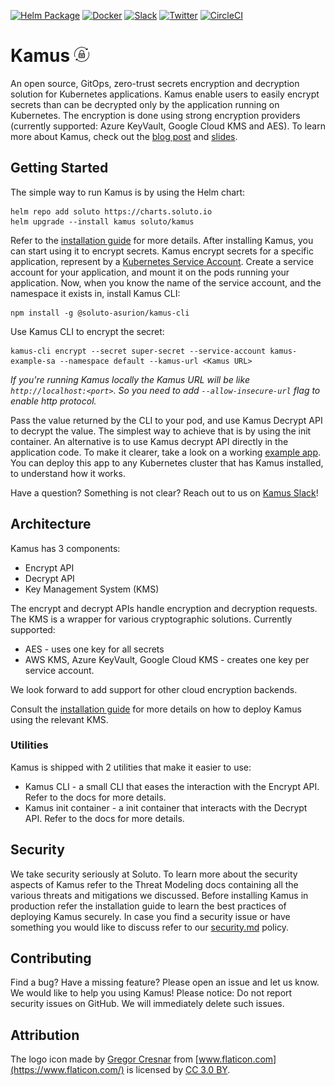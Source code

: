 [![Helm Package](https://img.shields.io/badge/helm-latest-blue.svg)](https://hub.helm.sh/charts/soluto/kamus) 
[![Docker](https://img.shields.io/badge/dockerhub-latest-blue.svg)](https://hub.docker.com/r/soluto/kamus)
[![Slack](https://img.shields.io/badge/slack-kamus-orange.svg)](https://join.slack.com/t/k8s-kamus/shared_invite/enQtNTQwMjc2MzIxMTM3LTgyYTcwMTUxZjJhN2JiMTljMjNmOTBmYjEyNWNmZTRiNjVhNTUyYjMwZDQ0YWQ3Y2FmMTBlODA5MzFlYjYyNWE)
[![Twitter](https://img.shields.io/twitter/follow/solutoeng.svg?label=Follow&style=popout)](https://twitter.com/intent/tweet?text=Checkout%20Kamus%20secret%20encryption%20for%20Kubernetes&url=https://github.com/Soluto/kamus&via=SolutoEng&hashtags=kubernetes,devops,devsecops) [![CircleCI](https://circleci.com/gh/Soluto/kamus.svg?style=svg)](https://circleci.com/gh/Soluto/kamus)
# Kamus ![logo](images/logo.png)  
An open source, GitOps, zero-trust secrets encryption and decryption solution for Kubernetes applications.
Kamus enable users to easily encrypt secrets than can be decrypted only by the application running on Kubernetes.
The encryption is done using strong encryption providers (currently supported: Azure KeyVault, Google Cloud KMS and AES).
To learn more about Kamus, check out the [blog post](https://blog.solutotlv.com/can-kubernetes-keep-a-secret?utm_source=github) and [slides](https://www.slideshare.net/SolutoTLV/can-kubernetes-keep-a-secret).
## Getting Started

The simple way to run Kamus is by using the Helm chart:
```
helm repo add soluto https://charts.soluto.io
helm upgrade --install kamus soluto/kamus
```
Refer to the [installation guide](./docs/install.md) for more details.
After installing Kamus, you can start using it to encrypt secrets.
Kamus encrypt secrets for a specific application, represent by a [Kubernetes Service Account](https://kubernetes.io/docs/tasks/configure-pod-container/configure-service-account).
Create a service account for your application, and mount it on the pods running your application.
Now, when you know the name of the service account, and the namespace it exists in, install Kamus CLI:
```
npm install -g @soluto-asurion/kamus-cli
```
Use Kamus CLI to encrypt the secret:
```
kamus-cli encrypt --secret super-secret --service-account kamus-example-sa --namespace default --kamus-url <Kamus URL>
```
*If you're running Kamus locally the Kamus URL will be like `http://localhost:<port>`. So you need to add `--allow-insecure-url` flag to enable http protocol.* 

Pass the value returned by the CLI to your pod, and use Kamus Decrypt API to decrypt the value.
The simplest way to achieve that is by using the init container.
An alternative is to use Kamus decrypt API directly in the application code.
To make it clearer, take a look on a working [example app](example/README.md).
You can deploy this app to any Kubernetes cluster that has Kamus installed, to understand how it works.

Have a question? Something is not clear? Reach out to us on [Kamus Slack](https://join.slack.com/t/k8s-kamus/shared_invite/enQtNTQwMjc2MzIxMTM3LTgyYTcwMTUxZjJhN2JiMTljMjNmOTBmYjEyNWNmZTRiNjVhNTUyYjMwZDQ0YWQ3Y2FmMTBlODA5MzFlYjYyNWE)!

## Architecture
Kamus has 3 components:
* Encrypt API
* Decrypt API
* Key Management System (KMS)

The encrypt and decrypt APIs handle encryption and decryption requests.
The KMS is a wrapper for various cryptographic solutions. Currently supported:
* AES - uses one key for all secrets
* AWS KMS, Azure KeyVault, Google Cloud KMS - creates one key per service account.

We look forward to add support for other cloud encryption backends.


Consult the [installation guide](docs/install.md) for more details on how to deploy Kamus using the relevant KMS.

### Utilities
Kamus is shipped with 2 utilities that make it easier to use:
* Kamus CLI - a small CLI that eases the interaction with the Encrypt API. Refer to the docs for more details.
* Kamus init container - a init container that interacts with the Decrypt API. Refer to the docs for more details.

## Security
We take security seriously at Soluto.
To learn more about the security aspects of Kamus refer to the Threat Modeling docs containing all the various threats and mitigations we discussed.
Before installing Kamus in production refer the installation guide to learn the best practices of deploying Kamus securely.
In case you find a security issue or have something you would like to discuss refer to our [security.md](security.md) policy.

## Contributing
Find a bug? Have a missing feature? Please open an issue and let us know.
We would like to help you using Kamus!
Please notice: Do not report security issues on GitHub.
We will immediately delete such issues.

## Attribution
The logo icon made by [Gregor Cresnar](https://www.flaticon.com/authors/gregor-cresnar) from [www.flaticon.com](https://www.flaticon.com/) is licensed by [CC 3.0 BY](http://creativecommons.org/licenses/by/3.0/).
